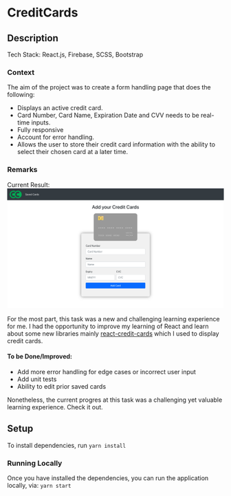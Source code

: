 # CreditCards

## Description 

Tech Stack: React.js, Firebase, SCSS, Bootstrap

### Context

The aim of the project was to create a form handling page that does the following:

- Displays an active credit card.
- Card Number, Card Name, Expiration Date and CVV needs to be real-time inputs.
- Fully responsive
- Account for error handling.
- Allows the user to store their credit card information with the ability to select their chosen card at a later time.

### Remarks

Current Result: ![Homescreen](https://github.com/Sumanyu7/CreditCards/blob/master/Homescreen.png)

For the most part, this task was a new and challenging learning experience for me. 
I had the opportunity to improve my learning of React and learn about some new libraries mainly [react-credit-cards](https://github.com/amarofashion/react-credit-cards) 
which I used to display credit cards.


#### To be Done/Improved:

- Add more error handling for edge cases or incorrect user input
- Add unit tests
- Ability to edit prior saved cards

Nonetheless, the current progres at this task was a challenging yet valuable learning experience. Check it out.

## Setup 

To install dependencies, run `yarn install`

### Running Locally

Once you have installed the dependencies, you can run the application locally, via: `yarn start`
